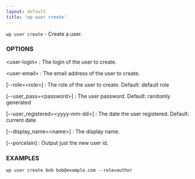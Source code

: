 ```yaml
---
layout: default
title: 'wp user create'
---
```


`wp user create` - Create a user.

### OPTIONS

&lt;user-login&gt;
: The login of the user to create.

&lt;user-email&gt;
: The email address of the user to create.

[\--role=&lt;role&gt;]
: The role of the user to create. Default: default role

[\--user_pass=&lt;password&gt;]
: The user password. Default: randomly generated

[\--user_registered=&lt;yyyy-mm-dd&gt;]
: The date the user registered. Default: current date

[\--display_name=&lt;name&gt;]
: The display name.

[\--porcelain]
: Output just the new user id.

### EXAMPLES

    wp user create bob bob@example.com --role=author

